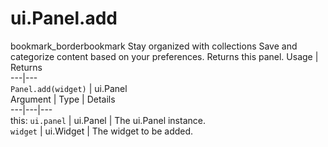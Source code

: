  
#  ui.Panel.add
bookmark_borderbookmark Stay organized with collections  Save and categorize content based on your preferences.
Returns this panel.
Usage | Returns  
---|---  
`Panel.add(widget)` | ui.Panel  
Argument | Type | Details  
---|---|---  
this: `ui.panel` | ui.Panel | The ui.Panel instance.  
`widget` | ui.Widget | The widget to be added.  
